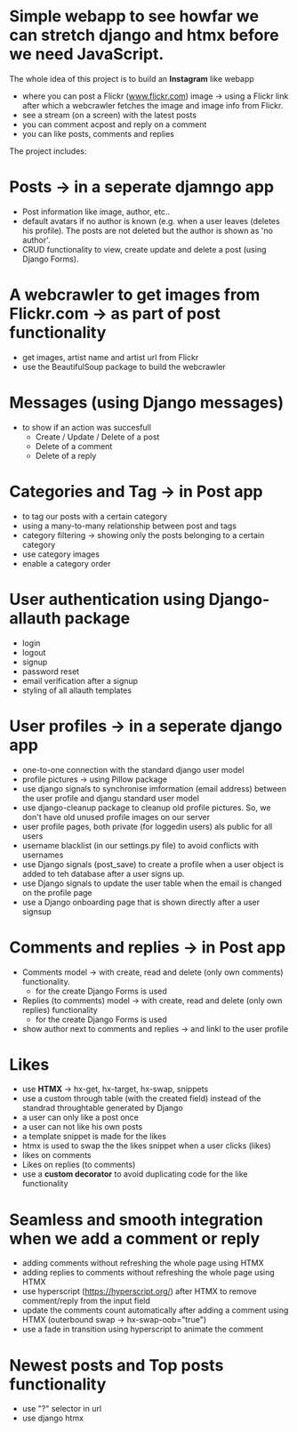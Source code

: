 # Simple webapp to see howfar we can stretch django and htmx before we need JavaScript.

The whole idea of this project is to build an **Instagram** like webapp 
* where you can post a Flickr (www.flickr.com) image -> using a Flickr link after which a webcrawler fetches the image and image info from Flickr.
* see a stream (on a screen) with the latest posts
* you can comment acpost and reply on a comment
* you can like posts, comments and replies

The project includes:

# Posts -> in a seperate djamngo app
* Post information like image, author, etc..
* default avatars if no author is known (e.g. when a user leaves (deletes his profile). The posts are not deleted but the author is shown as 'no author'.
* CRUD functionality to view, create update and delete a post (using Django Forms).

# A webcrawler to get images from Flickr.com -> as part of post functionality
* get images, artist name and artist url from Flickr
* use the BeautifulSoup package to build the webcrawler

# Messages (using Django messages) 
* to show if an action was succesfull
  * Create / Update / Delete of a post
  * Delete of a comment
  * Delete of a reply

# Categories and Tag -> in Post app
* to tag our posts with a certain category 
* using a many-to-many relationship between post and tags
* category filtering -> showing only the posts belonging to a certain category
* use category images
* enable a category order

# User authentication using Django-allauth package
* login
* logout
* signup
* password reset
* email verification after a signup
* styling of all allauth templates

# User profiles -> in a seperate django app
* one-to-one connection with the standard django user model
* profile pictures -> using Pillow package
* use django signals to synchronise imformation (email address) between the user profile and djangu standard user model
* use django-cleanup package to cleanup old profile pictures. So, we don't have old unused profile images on our server
* user profile pages, both private (for loggedin users) als public for all users
* username blacklist (in our settings.py file) to avoid conflicts with usernames
* use Django signals (post_save) to create a profile when a user object is added to teh database after a user signs up.
* use Django signals to update the user table when the email is changed on the profile page
* use a Django onboarding page that is shown directly after a user signsup

# Comments and replies -> in Post app
* Comments model -> with create, read and delete (only own comments) functionality.
  * for the create Django Forms is used
* Replies (to comments) model -> with create, read and delete (only own replies) functionality
  * for the create Django Forms is used
* show author next to comments and replies -> and linkl to the user profile

# Likes
* use **HTMX** -> hx-get, hx-target, hx-swap, snippets
* use a custom through table (with the created field) instead of the standrad throughtable generated by Django
* a user can only like a post once
* a user can not like his own posts
* a template snippet is made for the likes
* htmx is used to swap the the likes snippet when a user clicks (likes)
* likes on comments
* Likes on replies (to comments)
* use a **custom decorator** to avoid duplicating code for the like functionality

# Seamless and smooth integration when we add a comment or reply
* adding comments without refreshing the whole page using HTMX
* adding replies to comments without refreshing the whole page using HTMX
* use hyperscript (https://hyperscript.org/) after HTMX to remove comment/reply from the input field
* update the comments count automatically after adding a comment using HTMX (outerbound swap -> hx-swap-oob="true")
* use a fade in transition using hyperscript to animate the comment

# Newest posts and Top posts functionality
* use "?" selector in url
* use django htmx
